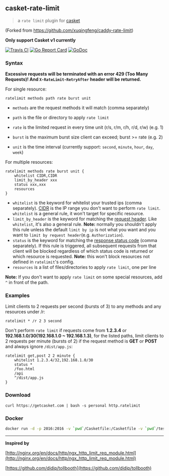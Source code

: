 ## casket-rate-limit
>a `rate limit` plugin for [casket](https://casketserver.com/)

(Forked from https://github.com/xuqingfeng/caddy-rate-limit)

**Only support Casket v1 currently**

[![Travis CI](https://img.shields.io/travis/xuqingfeng/casket-rate-limit/master.svg?style=flat-square)](https://travis-ci.org/xuqingfeng/casket-rate-limit)
[![Go Report Card](https://goreportcard.com/badge/github.com/xuqingfeng/casket-rate-limit?style=flat-square)](https://goreportcard.com/report/github.com/xuqingfeng/casket-rate-limit)
[![GoDoc](https://img.shields.io/badge/godoc-reference-blue.svg?style=flat-square)](https://godoc.org/github.com/xuqingfeng/casket-rate-limit)

### Syntax

**Excessive requests will be terminated with an error 429 (Too Many Requests)! And `X-RateLimit-RetryAfter` header will be returned.**

For single resource:

```
ratelimit methods path rate burst unit
```

- `methods` are the request methods it will match (comma separately)

- `path` is the file or directory to apply `rate limit`

- `rate` is the limited request in every time unit (r/s, r/m, r/h, r/d, r/w) (e.g. 1)

- `burst` is the maximum burst size client can exceed; burst >= rate (e.g. 2)

- `unit` is the time interval (currently support: `second`, `minute`, `hour`, `day`, `week`)

For multiple resources:

```
ratelimit methods rate burst unit {
    whitelist CIDR,CIDR
    limit_by_header xxx
    status xxx,xxx
    resources
}
```

- `whitelist` is the keyword for whitelist your trusted ips (comma separately). [CIDR](https://en.wikipedia.org/wiki/Classless_Inter-Domain_Routing) is the IP range you don't want to perform `rate limit`. `whitelist` is a general rule, it won't target for specific resource.
- `limit_by_header` is the keyword for matching the [request header](https://en.wikipedia.org/wiki/List_of_HTTP_header_fields#Request_fields). Like `whitelist`, it's also a general rule.
**Note:** normally you shouldn't apply this rule unless the default `limit by ip` is not what you want and you want to `limit by request header`(e.g. `Authorization`).
- `status` is the keyword for matching the [response status code](https://en.wikipedia.org/wiki/List_of_HTTP_status_codes) (comma separately).
If this rule is triggered, all subsequent requests from that client will be blocked regardless of which status code is returned or which resource is requested.
**Note:** this won't block resources not defined in `ratelimit`'s config.
- `resources` is a list of files/directories to apply `rate limit`, one per line

**Note:** If you don't want to apply `rate limit` on some special resources, add `^` in front of the path.


### Examples

Limit clients to 2 requests per second (bursts of 3) to any methods and any resources under /r:

```
ratelimit * /r 2 3 second
```

Don't perform `rate limit` if requests come from **1.2.3.4** or **192.168.1.0/30(192.168.1.0 ~ 192.168.1.3)**, for the listed paths, limit clients to 2 requests per minute (bursts of 2) if the request method is **GET** or **POST** and always ignore `/dist/app.js`:

```
ratelimit get,post 2 2 minute {
    whitelist 1.2.3.4/32,192.168.1.0/30
    status *
    /foo.html
    /api
    ^/dist/app.js
}
```

### Download

`curl https://getcasket.com | bash -s personal http.ratelimit`

### Docker

```bash
docker run -d -p 2016:2016 -v `pwd`/Casketfile:/Casketfile -v `pwd`/test_site:/test_site --name ratelimit xuqingfeng/casket-rate-limit
```

---

**Inspired by**

[http://nginx.org/en/docs/http/ngx_http_limit_req_module.html](http://nginx.org/en/docs/http/ngx_http_limit_req_module.html)

[https://github.com/didip/tollbooth](https://github.com/didip/tollbooth)
